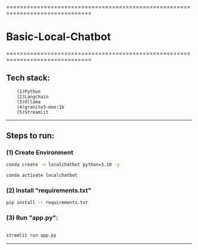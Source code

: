 ===============================================================================
# Basic-Local-Chatbot
===============================================================================
## Tech stack:
        (1)Python
        (2)Langchain
        (3)Ollama
        (4)granite3-moe:1b
        (5)Streamlit
-------------------------------------------------------------------------------

## Steps to run:

### (1) Create Environment
```bash
conda create -n localchatbot python=3.10 -y
```
```bash
conda activate localchatbot
```

### (2) Install "requirements.txt"
```bash
pip install -r requirements.txt
```

### (3) Run "app.py":
```bash

stremlit run app.py
```

-------------------------------------------------------------------------------